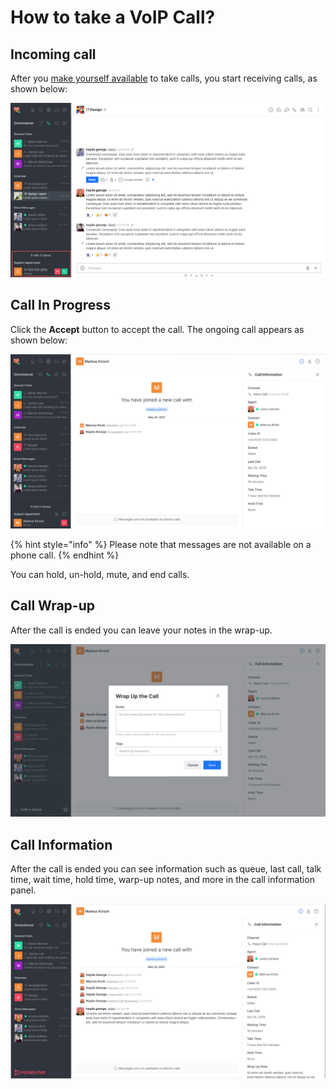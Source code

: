# How to take a VoIP Call?

## **Incoming call**

After you [make yourself available](https://github.com/jpreynat/docs-3/blob/master/guides/rocket.chat-call-center/call-center-agent-guides/broken-reference/README.md) to take calls, you start receiving calls, as shown below:

![Incoming call](<../../../.gitbook/assets/image (646) (1).png>)

## **Call In Progress**

Click the **Accept** button to accept the call. The ongoing call appears as shown below:

![Call in progress](<../../../.gitbook/assets/image (652).png>)

{% hint style="info" %}
Please note that messages are not available on a phone call.
{% endhint %}

You can hold, un-hold, mute, and end calls.

## Call Wrap-up

After the call is ended you can leave your notes in the wrap-up.

![Call Wrap-up](<../../../.gitbook/assets/image (665) (1).png>)

## Call Information

After the call is ended you can see information such as queue, last call, talk time, wait time, hold time, warp-up notes, and more in the call information panel.

![Call Information Panel.](<../../../.gitbook/assets/image (648) (1).png>)
